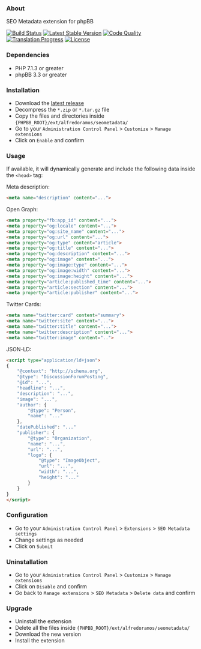 ### About

SEO Metadata extension for phpBB

[![Build Status](https://img.shields.io/travis/com/AlfredoRamos/phpbb-ext-seo-metadata.svg?style=flat-square)](https://travis-ci.com/AlfredoRamos/phpbb-ext-seo-metadata)
[![Latest Stable Version](https://img.shields.io/github/tag/AlfredoRamos/phpbb-ext-seo-metadata.svg?style=flat-square&label=stable)](https://github.com/AlfredoRamos/phpbb-ext-seo-metadata/releases)
[![Code Quality](https://img.shields.io/codefactor/grade/github/AlfredoRamos/phpbb-ext-seo-metadata.svg?style=flat-square)](https://www.codefactor.io/repository/github/alfredoramos/phpbb-ext-seo-metadata)
[![Translation Progress](https://badges.crowdin.net/phpbb-ext-seo-metadata/localized.svg)](https://crowdin.com/project/phpbb-ext-seo-metadata)
[![License](https://img.shields.io/github/license/AlfredoRamos/phpbb-ext-seo-metadata.svg?style=flat-square)](https://raw.githubusercontent.com/AlfredoRamos/phpbb-ext-seo-metadata/master/license.txt)

### Dependencies

- PHP 7.1.3 or greater
- phpBB 3.3 or greater

### Installation

- Download the [latest release](https://github.com/AlfredoRamos/phpbb-ext-seo-metadata/releases)
- Decompress the `*.zip` or `*.tar.gz` file
- Copy the files and directories inside `{PHPBB_ROOT}/ext/alfredoramos/seometadata/`
- Go to your `Administration Control Panel` > `Customize` > `Manage extensions`
- Click on `Enable` and confirm

### Usage

If available, it will dynamically generate and include the following data inside the `<head>` tag:

Meta description:

```html
<meta name="description" content="...">
```

Open Graph:

```html
<meta property="fb:app_id" content="...">
<meta property="og:locale" content="...">
<meta property="og:site_name" content="...">
<meta property="og:url" content="...">
<meta property="og:type" content="article">
<meta property="og:title" content="...">
<meta property="og:description" content="...">
<meta property="og:image" content="...">
<meta property="og:image:type" content="...">
<meta property="og:image:width" content="...">
<meta property="og:image:height" content="...">
<meta property="article:published_time" content="...">
<meta property="article:section" content="...">
<meta property="article:publisher" content="...">
```

Twitter Cards:

```html
<meta name="twitter:card" content="summary">
<meta name="twitter:site" content="...">
<meta name="twitter:title" content="...">
<meta name="twitter:description" content="...">
<meta name="twitter:image" content="..">
```

JSON-LD:

```html
<script type="application/ld+json">
{
	"@context": "http://schema.org",
	"@type": "DiscussionForumPosting",
	"@id": "...",
	"headline": "...",
	"description": "...",
	"image": "...",
	"author": {
		"@type": "Person",
		"name": "..."
	},
	"datePublished": "..."
	"publisher": {
		"@type": "Organization",
		"name": "...",
		"url": "...",
		"logo": {
			"@type": "ImageObject",
			"url": "...",
			"width": "...",
			"height": "..."
		}
	}
}
</script>
```

### Configuration

- Go to your `Administration Control Panel` > `Extensions` > `SEO Metadata settings`
- Change settings as needed
- Click on `Submit`

### Uninstallation

- Go to your `Administration Control Panel` > `Customize` > `Manage extensions`
- Click on `Disable` and confirm
- Go back to `Manage extensions` > `SEO Metadata` > `Delete data` and confirm

### Upgrade

- Uninstall the extension
- Delete all the files inside `{PHPBB_ROOT}/ext/alfredoramos/seometadata/`
- Download the new version
- Install the extension
